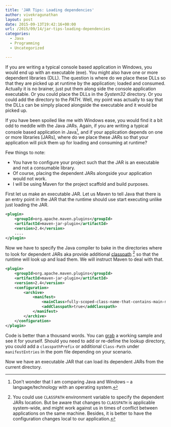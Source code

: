 ```yaml
---
title: 'JAR Tips: Loading dependencies'
author: vivekragunathan
layout: post
date: 2015-09-13T19:42:16+00:00
url: /2015/09/14/jar-tips-loading-dependencies
categories:
  - Java
  - Programming
  - Uncategorized

---
```

If you are writing a typical console based application in Windows, you would end up with an executable (exe). You might also have one or more dependent libraries (DLL). The question is where do we place these DLLs so that they are picked up at runtime by the application; loaded and consumed. Actually it is no brainer, just put them along side the console application executable. Or you could place the DLLs in the *System32* directory. Or you could add the directory to the *PATH*. Well, my point was actually to say that the DLLs can be simply placed alongside the executable and it would be picked up.

<!--more-->

If you have been spoiled like me with Windows ease, you would find it a bit odd to meddle with the Java JARs. Again, if you are writing a typical console based application in Java[^1], and if your application depends on one or more libraries [JARs], where do we place these JARs so that your application will pick them up for loading and consuming at runtime?

Few things to note:

- You have to configure your project such that the JAR is an executable and not a consumable library.
- Of course, placing the dependent JARs alongside your application would not work.
- I will be using Maven for the project scaffold and build purposes.

First let us make an executable JAR. Let us Maven to tell Java that there is an entry point in the JAR that the runtime should use start executing unlike just loading the JAR.

```xml
<plugin>
    <groupId>org.apache.maven.plugins</groupId>
    <artifactId>maven-jar-plugin</artifactId>
    <version>2.4</version>
    ....
</plugin>
```

Now we have to specify the Java compiler to bake in the directories where to look for dependent JARs aka provide additional [classpath](http://docs.oracle.com/javase/tutorial/essential/environment/paths.html) [^2] so that the runtime will look up and load them. We will instruct Maven to deal with that.

```xml
<plugin>
    <groupId>org.apache.maven.plugins</groupId>
    <artifactId>maven-jar-plugin</artifactId>
    <version>2.4</version>
    <configuration>
        <archive>
            <manifest>
                <mainClass>fully-scoped-class-name-that-contains-main-method</mainClass>
                <addClasspath>true</addClasspath>
            </manifest>
        </archive>
    </configuration>
</plugin>
```

Code is better than a thousand words. You can [grab](https://gitlab.com/VivekRagunathan/jarload.git) a working sample and see it for yourself. Should you need to add or re-define the lookup directory, you could add a `classpathPrefix` or additional `Class-Path` under `manifestEntries` in the pom file depending on your scenario.

Now we have an executable JAR that can load its dependent JARs from the current directory.

[^1]: Don’t wonder that I am comparing Java and Windows – a language/technology with an operating system. 
[^2]: You could use `CLASSPATH` environment variable to specify the dependent JARs location. But be aware that changes to `CLASSPATH` is applicable system-wide, and might work against us in times of conflict between applications on the same machine. Besides, it is better to have the configuration changes local to our application. 
